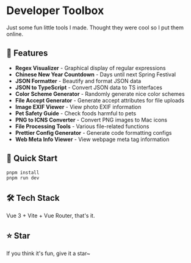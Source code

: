 # Developer Toolbox

Just some fun little tools I made. Thought they were cool so I put them online.

## 🎯 Features

- **Regex Visualizer** - Graphical display of regular expressions
- **Chinese New Year Countdown** - Days until next Spring Festival
- **JSON Formatter** - Beautify and format JSON data
- **JSON to TypeScript** - Convert JSON data to TS interfaces
- **Color Scheme Generator** - Randomly generate nice color schemes
- **File Accept Generator** - Generate accept attributes for file uploads
- **Image EXIF Viewer** - View photo EXIF information
- **Pet Safety Guide** - Check foods harmful to pets
- **PNG to ICNS Converter** - Convert PNG images to Mac icons
- **File Processing Tools** - Various file-related functions
- **Prettier Config Generator** - Generate code formatting configs
- **Web Meta Info Viewer** - View webpage meta tag information

## 🚀 Quick Start

```bash
pnpm install
pnpm run dev
```

## 🛠 Tech Stack

Vue 3 + Vite + Vue Router, that's it.

## ⭐ Star

If you think it's fun, give it a star~

